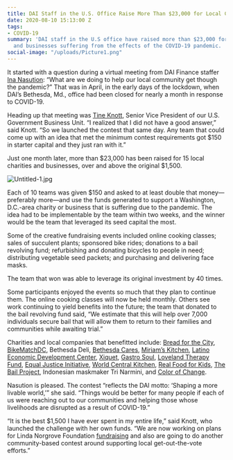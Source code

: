 ```yaml
---
title: DAI Staff in the U.S. Office Raise More Than $23,000 for Local Charities
date: 2020-08-10 15:13:00 Z
tags:
- COVID-19
summary: 'DAI staff in the U.S office have raised more than $23,000 for 15 local charities
  and businesses suffering from the effects of the COVID-19 pandemic. '
social-image: "/uploads/Picture1.png"
---
```


It started with a question during a virtual meeting from DAI Finance staffer [Ina Nasution](https://www.dai.com/news/two-dai-employees-named-2017-gunning-award-winners-for-their-community-service): “What are we doing to help our local community get though the pandemic?” That was in April, in the early days of the lockdown, when DAI’s Bethesda, Md., office had been closed for nearly a month in response to COVID-19. 

Heading up that meeting was [Tine Knott](https://www.dai.com/who-we-are/our-team/tine-knott), Senior Vice President of our U.S. Government Business Unit. “I realized that I did not have a good answer,” said Knott. “So we launched the contest that same day. Any team that could come up with an idea that met the minimum contest requirements got $150 in starter capital and they just ran with it.”

Just one month later, more than $23,000 has been raised for 15 local charities and businesses, over and above the original $1,500. 

![Untitled-1.jpg](/uploads/Untitled-1.jpg)

Each of 10 teams was given $150 and asked to at least double that money—preferably more—and use the funds generated to support a Washington, D.C.-area charity or business that is suffering due to the pandemic. The idea had to be implementable by the team within two weeks, and the winner would be the team that leveraged its seed capital the most. 

Some of the creative fundraising events included online cooking classes; sales of succulent plants; sponsored bike rides; donations to a bail revolving fund; refurbishing and donating bicycles to people in need; distributing vegetable seed packets; and purchasing and delivering face masks.

The team that won was able to leverage its original investment by 40 times. 

Some participants enjoyed the events so much that they plan to continue them. The online cooking classes will now be held monthly. Others see work continuing to yield benefits into the future; the team that donated to the bail revolving fund said, “We estimate that this will help over 7,000 individuals secure bail that will allow them to return to their families and communities while awaiting trial.”

Charities and local companies that benefitted include: [Bread for the City](https://breadforthecity.org/), [BikeMatchDC](https://wonkpolicy.com/bikematchdc/), Bethesda Deli, [Bethesda Cares](https://bethesdacares.org/), [Miriam’s Kitchen](https://miriamskitchen.org/), [Latino Economic Development Center](https://www.ledcmetro.org/), [Xiquet](https://www.xiquetdl.com/), [Gastro Soul](https://www.gastrosoul.com/), [Loveland Therapy Fund](https://thelovelandfoundation.org/loveland-therapy-fund/), [Equal Justice Initiative](https://eji.org/), [World Central Kitchen](https://wck.org/), [Real Food for Kids](https://www.realfoodforkids.org/), [The Bail Project](https://bailproject.org/), Indonesian maskmaker Tri Narmini, and [Color of Change](https://colorofchange.org/).

Nasution is pleased. The contest “reflects the DAI motto: ‘Shaping a more livable world,’” she said. “Things would be better for many people if each of us were reaching out to our communities and helping those whose livelihoods are disrupted as a result of COVID-19.”

“It is the best $1,500 I have ever spent in my entire life,” said Knott, who launched the challenge with her own funds. “We are now working on plans for Linda Norgrove Foundation [fundraising](https://www.dai.com/news/dai-raises-more-than-5-dollars-000-for-linda-norgrove-foundation) and also are going to do another community-based contest around supporting local get-out-the-vote efforts.”